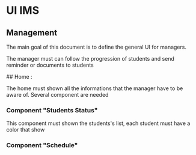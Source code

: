 # UI IMS

## Management

The main goal of this document is to define the general UI for managers.

The manager must can follow the progression of students and send reminder or documents to students

## Home :

The home must shown all the informations that the manager have to be aware of.
Several component are needed

### Component "Students Status"

This component must shown the students's list, each student must have a color that show 

### Component "Schedule"